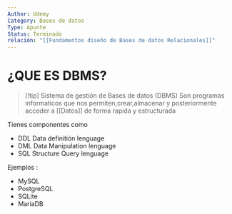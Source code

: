 ```yaml
---
Author: Udemy
Category: Bases de datos
Type: Apunte
Status: Terminado
relación: "[[Fundamentos diseño de Bases de datos Relacionales]]"
---
```

# ¿QUE ES DBMS?

>[!tip] Sistema de gestión de Bases de datos (DBMS)
>Son programas informaticos que nos permiten,crear,almacenar y posteriormente acceder a [[Datos]] de forma rapida y estructurada

Tienes componentes como 
- DDL Data definitión lenguage
- DML Data Manipulation lenguage
- SQL Structure Query lenguage

Ejemplos :
- MySQL
- PostgreSQL
- SQLite
- MariaDB